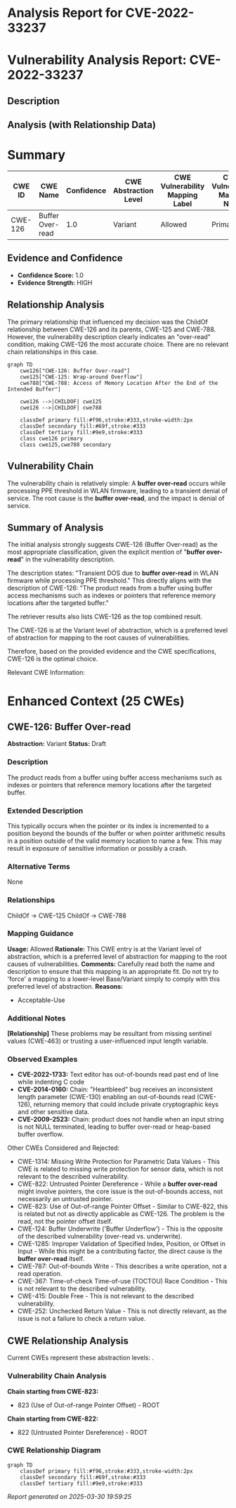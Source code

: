 # Analysis Report for CVE-2022-33237

# Vulnerability Analysis Report: CVE-2022-33237

## Description



## Analysis (with Relationship Data)

# Summary
| CWE ID | CWE Name | Confidence | CWE Abstraction Level | CWE Vulnerability Mapping Label | CWE-Vulnerability Mapping Notes |
|---|---|---|---|---|---|
| CWE-126 | Buffer Over-read | 1.0 | Variant | Allowed | Primary CWE |

## Evidence and Confidence

*   **Confidence Score:** 1.0
*   **Evidence Strength:** HIGH

## Relationship Analysis
The primary relationship that influenced my decision was the ChildOf relationship between CWE-126 and its parents, CWE-125 and CWE-788. However, the vulnerability description clearly indicates an "over-read" condition, making CWE-126 the most accurate choice. There are no relevant chain relationships in this case.

```mermaid
graph TD
    cwe126["CWE-126: Buffer Over-read"]
    cwe125["CWE-125: Wrap-around Overflow"]
    cwe788["CWE-788: Access of Memory Location After the End of the Intended Buffer"]

    cwe126 -->|CHILDOF| cwe125
    cwe126 -->|CHILDOF| cwe788

    classDef primary fill:#f96,stroke:#333,stroke-width:2px
    classDef secondary fill:#69f,stroke:#333
    classDef tertiary fill:#9e9,stroke:#333
    class cwe126 primary
    class cwe125,cwe788 secondary
```

## Vulnerability Chain
The vulnerability chain is relatively simple: A **buffer over-read** occurs while processing PPE threshold in WLAN firmware, leading to a transient denial of service. The root cause is the **buffer over-read**, and the impact is denial of service.

## Summary of Analysis
The initial analysis strongly suggests CWE-126 (Buffer Over-read) as the most appropriate classification, given the explicit mention of "**buffer over-read**" in the vulnerability description.

The description states: "Transient DOS due to **buffer over-read** in WLAN firmware while processing PPE threshold." This directly aligns with the description of CWE-126: "The product reads from a buffer using buffer access mechanisms such as indexes or pointers that reference memory locations after the targeted buffer."

The retriever results also lists CWE-126 as the top combined result.

The CWE-126 is at the Variant level of abstraction, which is a preferred level of abstraction for mapping to the root causes of vulnerabilities.

Therefore, based on the provided evidence and the CWE specifications, CWE-126 is the optimal choice.

Relevant CWE Information:

# Enhanced Context (25 CWEs)

## CWE-126: Buffer Over-read
**Abstraction:** Variant
**Status:** Draft

### Description
The product reads from a buffer using buffer access mechanisms such as indexes or pointers that reference memory locations after the targeted buffer.

### Extended Description
This typically occurs when the pointer or its index is incremented to a position beyond the bounds of the buffer or when pointer arithmetic results in a position outside of the valid memory location to name a few. This may result in exposure of sensitive information or possibly a crash.

### Alternative Terms
None

### Relationships
ChildOf -> CWE-125
ChildOf -> CWE-788

### Mapping Guidance
**Usage:** Allowed
**Rationale:** This CWE entry is at the Variant level of abstraction, which is a preferred level of abstraction for mapping to the root causes of vulnerabilities.
**Comments:** Carefully read both the name and description to ensure that this mapping is an appropriate fit. Do not try to 'force' a mapping to a lower-level Base/Variant simply to comply with this preferred level of abstraction.
**Reasons:**
- Acceptable-Use

### Additional Notes
**[Relationship]** These problems may be resultant from missing sentinel values (CWE-463) or trusting a user-influenced input length variable.

### Observed Examples
- **CVE-2022-1733:** Text editor has out-of-bounds read past end of line while indenting C code
- **CVE-2014-0160:** Chain: "Heartbleed" bug receives an inconsistent length parameter (CWE-130) enabling an out-of-bounds read (CWE-126), returning memory that could include private cryptographic keys and other sensitive data.
- **CVE-2009-2523:** Chain: product does not handle when an input string is not NULL terminated, leading to buffer over-read or heap-based buffer overflow.

Other CWEs Considered and Rejected:

*   CWE-1314: Missing Write Protection for Parametric Data Values - This CWE is related to missing write protection for sensor data, which is not relevant to the described vulnerability.
*   CWE-822: Untrusted Pointer Dereference - While a **buffer over-read** might involve pointers, the core issue is the out-of-bounds access, not necessarily an untrusted pointer.
*   CWE-823: Use of Out-of-range Pointer Offset - Similar to CWE-822, this is related but not as directly applicable as CWE-126. The problem is the read, not the pointer offset itself.
*   CWE-124: Buffer Underwrite ('Buffer Underflow') - This is the opposite of the described vulnerability (over-read vs. underwrite).
*   CWE-1285: Improper Validation of Specified Index, Position, or Offset in Input - While this might be a contributing factor, the direct cause is the **buffer over-read** itself.
*   CWE-787: Out-of-bounds Write - This describes a write operation, not a read operation.
*   CWE-367: Time-of-check Time-of-use (TOCTOU) Race Condition - This is not relevant to the described vulnerability.
*   CWE-415: Double Free - This is not relevant to the described vulnerability.
*   CWE-252: Unchecked Return Value - This is not directly relevant, as the issue is not a failure to check a return value.


## CWE Relationship Analysis

Current CWEs represent these abstraction levels: .


### Vulnerability Chain Analysis

**Chain starting from CWE-823:**
- 823 (Use of Out-of-range Pointer Offset) - ROOT


**Chain starting from CWE-822:**
- 822 (Untrusted Pointer Dereference) - ROOT



### CWE Relationship Diagram

```mermaid
graph TD
    classDef primary fill:#f96,stroke:#333,stroke-width:2px
    classDef secondary fill:#69f,stroke:#333
    classDef tertiary fill:#9e9,stroke:#333
```



*Report generated on 2025-03-30 19:59:25*
